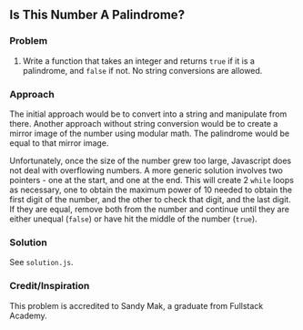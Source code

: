 ## Is This Number A Palindrome?

### Problem
1. Write a function that takes an integer and returns `true` if it is a palindrome, and `false` if not. No string conversions are allowed.

### Approach
The initial approach would be to convert into a string and manipulate from there. Another approach without string conversion would be to create a mirror image of the number using modular math. The palindrome would be equal to that mirror image.

Unfortunately, once the size of the number grew too large, Javascript does not deal with overflowing numbers. A more generic solution involves two pointers - one at the start, and one at the end. This will create 2 `while` loops as necessary, one to obtain the maximum power of 10 needed to obtain the first digit of the number, and the other to check that digit, and the last digit. If they are equal, remove both from the number and continue until they are either unequal (`false`) or have hit the middle of the number (`true`).

### Solution
See `solution.js`.

### Credit/Inspiration
This problem is accredited to Sandy Mak, a graduate from Fullstack Academy.
